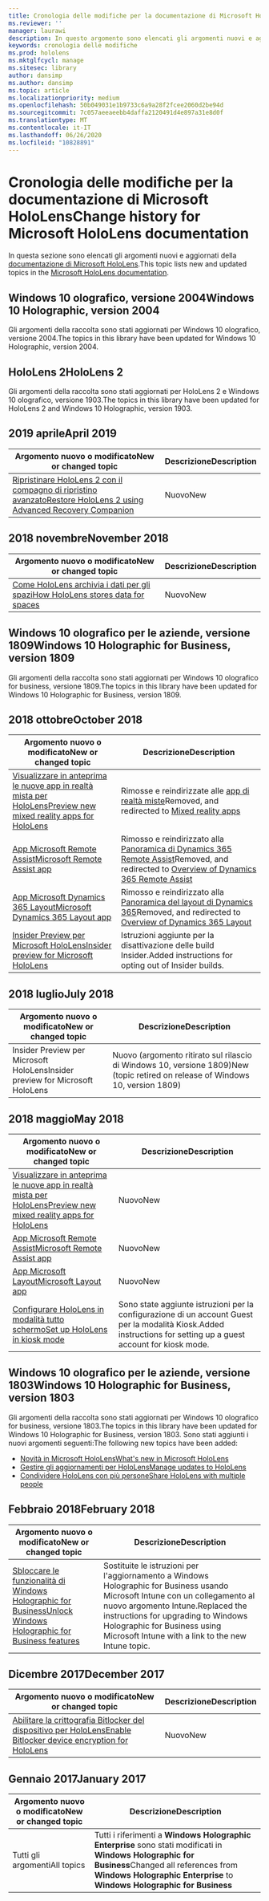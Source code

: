 ```yaml
---
title: Cronologia delle modifiche per la documentazione di Microsoft HoloLens
ms.reviewer: ''
manager: laurawi
description: In questo argomento sono elencati gli argomenti nuovi e aggiornati per HoloLens.
keywords: cronologia delle modifiche
ms.prod: hololens
ms.mktglfcycl: manage
ms.sitesec: library
author: dansimp
ms.author: dansimp
ms.topic: article
ms.localizationpriority: medium
ms.openlocfilehash: 50b049031e1b9733c6a9a28f2fcee2060d2be94d
ms.sourcegitcommit: 7c057aeeaeebb4daffa2120491d4e897a31e8d0f
ms.translationtype: MT
ms.contentlocale: it-IT
ms.lasthandoff: 06/26/2020
ms.locfileid: "10828891"
---
```

# <span data-ttu-id="570be-104">Cronologia delle modifiche per la documentazione di Microsoft HoloLens</span><span class="sxs-lookup"><span data-stu-id="570be-104">Change history for Microsoft HoloLens documentation</span></span>

<span data-ttu-id="570be-105">In questa sezione sono elencati gli argomenti nuovi e aggiornati della [documentazione di Microsoft HoloLens](index.md).</span><span class="sxs-lookup"><span data-stu-id="570be-105">This topic lists new and updated topics in the [Microsoft HoloLens documentation](index.md).</span></span>

## <span data-ttu-id="570be-106">Windows 10 olografico, versione 2004</span><span class="sxs-lookup"><span data-stu-id="570be-106">Windows 10 Holographic, version 2004</span></span>

<span data-ttu-id="570be-107">Gli argomenti della raccolta sono stati aggiornati per Windows 10 olografico, versione 2004.</span><span class="sxs-lookup"><span data-stu-id="570be-107">The topics in this library have been updated for Windows 10 Holographic, version 2004.</span></span>

## <span data-ttu-id="570be-108">HoloLens 2</span><span class="sxs-lookup"><span data-stu-id="570be-108">HoloLens 2</span></span>

<span data-ttu-id="570be-109">Gli argomenti della raccolta sono stati aggiornati per HoloLens 2 e Windows 10 olografico, versione 1903.</span><span class="sxs-lookup"><span data-stu-id="570be-109">The topics in this library have been updated for HoloLens 2 and Windows 10 Holographic, version 1903.</span></span>

## <span data-ttu-id="570be-110">2019 aprile</span><span class="sxs-lookup"><span data-stu-id="570be-110">April 2019</span></span>

<span data-ttu-id="570be-111">Argomento nuovo o modificato</span><span class="sxs-lookup"><span data-stu-id="570be-111">New or changed topic</span></span> | <span data-ttu-id="570be-112">Descrizione</span><span class="sxs-lookup"><span data-stu-id="570be-112">Description</span></span>
--- | ---
[<span data-ttu-id="570be-113">Ripristinare HoloLens 2 con il compagno di ripristino avanzato</span><span class="sxs-lookup"><span data-stu-id="570be-113">Restore HoloLens 2 using Advanced Recovery Companion</span></span>](hololens-recovery.md) | <span data-ttu-id="570be-114">Nuovo</span><span class="sxs-lookup"><span data-stu-id="570be-114">New</span></span>

## <span data-ttu-id="570be-115">2018 novembre</span><span class="sxs-lookup"><span data-stu-id="570be-115">November 2018</span></span>

<span data-ttu-id="570be-116">Argomento nuovo o modificato</span><span class="sxs-lookup"><span data-stu-id="570be-116">New or changed topic</span></span> | <span data-ttu-id="570be-117">Descrizione</span><span class="sxs-lookup"><span data-stu-id="570be-117">Description</span></span>
--- | ---
[<span data-ttu-id="570be-118">Come HoloLens archivia i dati per gli spazi</span><span class="sxs-lookup"><span data-stu-id="570be-118">How HoloLens stores data for spaces</span></span>](hololens-spaces.md) | <span data-ttu-id="570be-119">Nuovo</span><span class="sxs-lookup"><span data-stu-id="570be-119">New</span></span>

## <span data-ttu-id="570be-120">Windows 10 olografico per le aziende, versione 1809</span><span class="sxs-lookup"><span data-stu-id="570be-120">Windows 10 Holographic for Business, version 1809</span></span>

<span data-ttu-id="570be-121">Gli argomenti della raccolta sono stati aggiornati per Windows 10 olografico for business, versione 1809.</span><span class="sxs-lookup"><span data-stu-id="570be-121">The topics in this library have been updated for Windows 10 Holographic for Business, version 1809.</span></span>


## <span data-ttu-id="570be-122">2018 ottobre</span><span class="sxs-lookup"><span data-stu-id="570be-122">October 2018</span></span>

<span data-ttu-id="570be-123">Argomento nuovo o modificato</span><span class="sxs-lookup"><span data-stu-id="570be-123">New or changed topic</span></span> | <span data-ttu-id="570be-124">Descrizione</span><span class="sxs-lookup"><span data-stu-id="570be-124">Description</span></span>
--- | ---
[<span data-ttu-id="570be-125">Visualizzare in anteprima le nuove app in realtà mista per HoloLens</span><span class="sxs-lookup"><span data-stu-id="570be-125">Preview new mixed reality apps for HoloLens</span></span>](hololens-public-preview-apps.md) | <span data-ttu-id="570be-126">Rimosse e reindirizzate alle [app di realtà miste](https://docs.microsoft.com/dynamics365/#pivot=mixed-reality-apps)</span><span class="sxs-lookup"><span data-stu-id="570be-126">Removed, and redirected to [Mixed reality apps](https://docs.microsoft.com/dynamics365/#pivot=mixed-reality-apps)</span></span>
[<span data-ttu-id="570be-127">App Microsoft Remote Assist</span><span class="sxs-lookup"><span data-stu-id="570be-127">Microsoft Remote Assist app</span></span>](hololens-microsoft-remote-assist-app.md) | <span data-ttu-id="570be-128">Rimosso e reindirizzato alla [Panoramica di Dynamics 365 Remote Assist](https://docs.microsoft.com/dynamics365/mixed-reality/remote-assist/)</span><span class="sxs-lookup"><span data-stu-id="570be-128">Removed, and redirected to [Overview of Dynamics 365 Remote Assist](https://docs.microsoft.com/dynamics365/mixed-reality/remote-assist/)</span></span>
[<span data-ttu-id="570be-129">App Microsoft Dynamics 365 Layout</span><span class="sxs-lookup"><span data-stu-id="570be-129">Microsoft Dynamics 365 Layout app</span></span>](hololens-microsoft-dynamics-365-layout-app.md) | <span data-ttu-id="570be-130">Rimosso e reindirizzato alla [Panoramica del layout di Dynamics 365](https://docs.microsoft.com/dynamics365/mixed-reality/layout/)</span><span class="sxs-lookup"><span data-stu-id="570be-130">Removed, and redirected to [Overview of Dynamics 365 Layout](https://docs.microsoft.com/dynamics365/mixed-reality/layout/)</span></span>
[<span data-ttu-id="570be-131">Insider Preview per Microsoft HoloLens</span><span class="sxs-lookup"><span data-stu-id="570be-131">Insider preview for Microsoft HoloLens</span></span>](hololens-insider.md) | <span data-ttu-id="570be-132">Istruzioni aggiunte per la disattivazione delle build Insider.</span><span class="sxs-lookup"><span data-stu-id="570be-132">Added instructions for opting out of Insider builds.</span></span>


## <span data-ttu-id="570be-133">2018 luglio</span><span class="sxs-lookup"><span data-stu-id="570be-133">July 2018</span></span>

<span data-ttu-id="570be-134">Argomento nuovo o modificato</span><span class="sxs-lookup"><span data-stu-id="570be-134">New or changed topic</span></span> | <span data-ttu-id="570be-135">Descrizione</span><span class="sxs-lookup"><span data-stu-id="570be-135">Description</span></span>
--- | ---
<span data-ttu-id="570be-136">Insider Preview per Microsoft HoloLens</span><span class="sxs-lookup"><span data-stu-id="570be-136">Insider preview for Microsoft HoloLens</span></span> | <span data-ttu-id="570be-137">Nuovo (argomento ritirato sul rilascio di Windows 10, versione 1809)</span><span class="sxs-lookup"><span data-stu-id="570be-137">New (topic retired on release of Windows 10, version 1809)</span></span>


## <span data-ttu-id="570be-138">2018 maggio</span><span class="sxs-lookup"><span data-stu-id="570be-138">May 2018</span></span>

<span data-ttu-id="570be-139">Argomento nuovo o modificato</span><span class="sxs-lookup"><span data-stu-id="570be-139">New or changed topic</span></span> | <span data-ttu-id="570be-140">Descrizione</span><span class="sxs-lookup"><span data-stu-id="570be-140">Description</span></span>
--- | ---
[<span data-ttu-id="570be-141">Visualizzare in anteprima le nuove app in realtà mista per HoloLens</span><span class="sxs-lookup"><span data-stu-id="570be-141">Preview new mixed reality apps for HoloLens</span></span>](hololens-public-preview-apps.md) | <span data-ttu-id="570be-142">Nuovo</span><span class="sxs-lookup"><span data-stu-id="570be-142">New</span></span>
[<span data-ttu-id="570be-143">App Microsoft Remote Assist</span><span class="sxs-lookup"><span data-stu-id="570be-143">Microsoft Remote Assist app</span></span>](hololens-microsoft-remote-assist-app.md) | <span data-ttu-id="570be-144">Nuovo</span><span class="sxs-lookup"><span data-stu-id="570be-144">New</span></span>
[<span data-ttu-id="570be-145">App Microsoft Layout</span><span class="sxs-lookup"><span data-stu-id="570be-145">Microsoft Layout app</span></span>](hololens-microsoft-layout-app.md) | <span data-ttu-id="570be-146">Nuovo</span><span class="sxs-lookup"><span data-stu-id="570be-146">New</span></span>
[<span data-ttu-id="570be-147">Configurare HoloLens in modalità tutto schermo</span><span class="sxs-lookup"><span data-stu-id="570be-147">Set up HoloLens in kiosk mode</span></span>](hololens-kiosk.md) | <span data-ttu-id="570be-148">Sono state aggiunte istruzioni per la configurazione di un account Guest per la modalità Kiosk.</span><span class="sxs-lookup"><span data-stu-id="570be-148">Added instructions for setting up a guest account for kiosk mode.</span></span>

## <span data-ttu-id="570be-149">Windows 10 olografico per le aziende, versione 1803</span><span class="sxs-lookup"><span data-stu-id="570be-149">Windows 10 Holographic for Business, version 1803</span></span>

<span data-ttu-id="570be-150">Gli argomenti della raccolta sono stati aggiornati per Windows 10 olografico for business, versione 1803.</span><span class="sxs-lookup"><span data-stu-id="570be-150">The topics in this library have been updated for Windows 10 Holographic for Business, version 1803.</span></span> <span data-ttu-id="570be-151">Sono stati aggiunti i nuovi argomenti seguenti:</span><span class="sxs-lookup"><span data-stu-id="570be-151">The following new topics have been added:</span></span>

- [<span data-ttu-id="570be-152">Novità in Microsoft HoloLens</span><span class="sxs-lookup"><span data-stu-id="570be-152">What's new in Microsoft HoloLens</span></span>](hololens-whats-new.md)
- [<span data-ttu-id="570be-153">Gestire gli aggiornamenti per HoloLens</span><span class="sxs-lookup"><span data-stu-id="570be-153">Manage updates to HoloLens</span></span>](hololens-updates.md)
- [<span data-ttu-id="570be-154">Condividere HoloLens con più persone</span><span class="sxs-lookup"><span data-stu-id="570be-154">Share HoloLens with multiple people</span></span>](hololens-multiple-users.md)


## <span data-ttu-id="570be-155">Febbraio 2018</span><span class="sxs-lookup"><span data-stu-id="570be-155">February 2018</span></span>

<span data-ttu-id="570be-156">Argomento nuovo o modificato</span><span class="sxs-lookup"><span data-stu-id="570be-156">New or changed topic</span></span> | <span data-ttu-id="570be-157">Descrizione</span><span class="sxs-lookup"><span data-stu-id="570be-157">Description</span></span>
--- | ---
[<span data-ttu-id="570be-158">Sbloccare le funzionalità di Windows Holographic for Business</span><span class="sxs-lookup"><span data-stu-id="570be-158">Unlock Windows Holographic for Business features</span></span>](hololens1-upgrade-enterprise.md)  | <span data-ttu-id="570be-159">Sostituite le istruzioni per l'aggiornamento a Windows Holographic for Business usando Microsoft Intune con un collegamento al nuovo argomento Intune.</span><span class="sxs-lookup"><span data-stu-id="570be-159">Replaced the instructions for upgrading to Windows Holographic for Business using Microsoft Intune with a link to the new Intune topic.</span></span>

## <span data-ttu-id="570be-160">Dicembre 2017</span><span class="sxs-lookup"><span data-stu-id="570be-160">December 2017</span></span>

<span data-ttu-id="570be-161">Argomento nuovo o modificato</span><span class="sxs-lookup"><span data-stu-id="570be-161">New or changed topic</span></span> | <span data-ttu-id="570be-162">Descrizione</span><span class="sxs-lookup"><span data-stu-id="570be-162">Description</span></span>
--- | ---
[<span data-ttu-id="570be-163">Abilitare la crittografia Bitlocker del dispositivo per HoloLens</span><span class="sxs-lookup"><span data-stu-id="570be-163">Enable Bitlocker device encryption for HoloLens</span></span>](hololens-encryption.md) | <span data-ttu-id="570be-164">Nuovo</span><span class="sxs-lookup"><span data-stu-id="570be-164">New</span></span>

## <span data-ttu-id="570be-165">Gennaio 2017</span><span class="sxs-lookup"><span data-stu-id="570be-165">January 2017</span></span>

| <span data-ttu-id="570be-166">Argomento nuovo o modificato</span><span class="sxs-lookup"><span data-stu-id="570be-166">New or changed topic</span></span> | <span data-ttu-id="570be-167">Descrizione</span><span class="sxs-lookup"><span data-stu-id="570be-167">Description</span></span> |
| --- | --- |
| <span data-ttu-id="570be-168">Tutti gli argomenti</span><span class="sxs-lookup"><span data-stu-id="570be-168">All topics</span></span> | <span data-ttu-id="570be-169">Tutti i riferimenti a **Windows Holographic Enterprise** sono stati modificati in **Windows Holographic for Business**</span><span class="sxs-lookup"><span data-stu-id="570be-169">Changed all references from **Windows Holographic Enterprise** to **Windows Holographic for Business**</span></span> |
